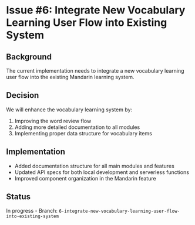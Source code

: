 # Issue #6: Integrate New Vocabulary Learning User Flow into Existing System

## Background

The current implementation needs to integrate a new vocabulary learning user flow into the existing Mandarin learning system.

## Decision

We will enhance the vocabulary learning system by:

1. Improving the word review flow
2. Adding more detailed documentation to all modules
3. Implementing proper data structure for vocabulary items

## Implementation

- Added documentation structure for all main modules and features
- Updated API specs for both local development and serverless functions
- Improved component organization in the Mandarin feature

## Status

In progress - Branch: `6-integrate-new-vocabulary-learning-user-flow-into-existing-system`

